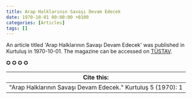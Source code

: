 ```yaml
---
title: Arap Halklarının Savaşı Devam Edecek
date: 1970-10-01 00:00:00 +0100
categories: [Articles]
tags: []
---
```


An article titled 'Arap Halklarının Savaşı Devam Edecek' was published in Kurtuluş in 1970-10-01. The magazine can be accessed on [TÜSTAV](https://www.tustav.org/sureli-yayinlar-arsivi/kurtulus/).

✪ ✪ ✪ ✪



| Cite this:   |
|--------|
| "Arap Halklarının Savaşı Devam Edecek." Kurtuluş 5 (1970): 1 

